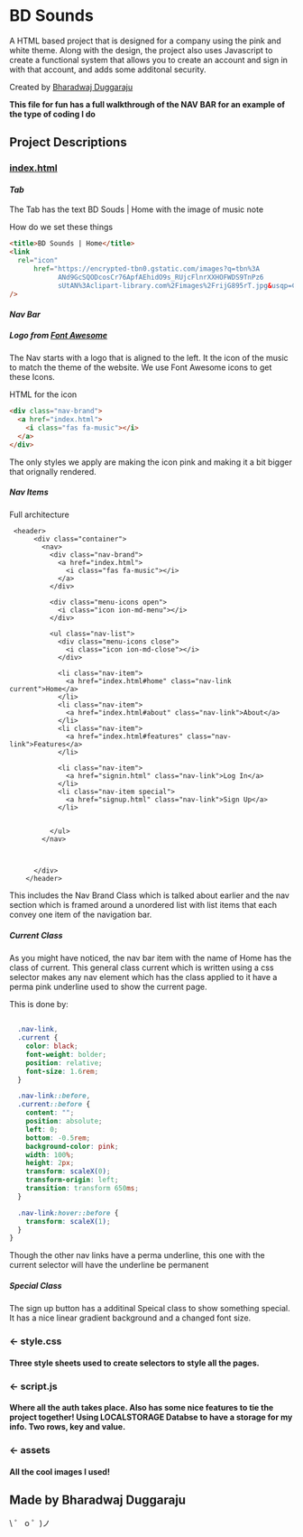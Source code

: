 # BD Sounds

A HTML based project that is designed for a company using the pink and white theme. Along with the design, the project also uses Javascript to create a functional system that allows you to create an account and sign in with that account, and adds some additonal security.

Created by [Bharadwaj Duggaraju](https://instagram.com/bharadwaj_duggaraju/)

**This file for fun has a full walkthrough of the NAV BAR for an example of the type of coding I do**

## Project Descriptions

### [index.html](https://bdsounds.glitch.me/#)

#### _Tab_

The Tab has the text BD Souds | Home with the image of music note

How do we set these things

```HTML
<title>BD Sounds | Home</title>
<link
  rel="icon"
      href="https://encrypted-tbn0.gstatic.com/images?q=tbn%3A
            ANd9GcSQODcosCr76ApfAEhidO9s_RUjcFlnrXXHOFWDS9TnPz6
            sUtAN%3Aclipart-library.com%2Fimages%2FrijG895rT.jpg&usqp=CAU"
/>

```

#### _Nav Bar_

##### Logo from [Font Awesome](https://kit.fontawesome.com/7b9611f913.js)

The Nav starts with a logo that is aligned to the left. It the icon of the music to match the theme of the website. We use Font Awesome icons to get these Icons.

HTML for the icon

```html
<div class="nav-brand">
  <a href="index.html">
    <i class="fas fa-music"></i>
  </a>
</div>
```

The only styles we apply are making the icon pink and making it a bit bigger that orignally rendered. 


##### Nav Items

Full architecture

``` htnm 
 <header> 
      <div class="container">
        <nav>
          <div class="nav-brand">
            <a href="index.html">
              <i class="fas fa-music"></i>
            </a>
          </div>

          <div class="menu-icons open">
            <i class="icon ion-md-menu"></i>
          </div>

          <ul class="nav-list">
            <div class="menu-icons close">
              <i class="icon ion-md-close"></i>
            </div>

            <li class="nav-item">
              <a href="index.html#home" class="nav-link current">Home</a>
            </li>
            <li class="nav-item">
              <a href="index.html#about" class="nav-link">About</a>
            </li>
            <li class="nav-item">
              <a href="index.html#features" class="nav-link">Features</a>
            </li>

            <li class="nav-item">
              <a href="signin.html" class="nav-link">Log In</a>
            </li>
            <li class="nav-item special">
              <a href="signup.html" class="nav-link">Sign Up</a>
            </li>
           
            
          </ul>
        </nav>
        
        
        
      </div>
    </header>

```
This includes the Nav Brand Class which is talked about earlier and the nav section which is framed around a unordered list with list items that each convey one item of the navigation bar. 

##### Current Class

As you might have noticed, the nav bar item with the name of Home has the class of current. This general class current which is written using a css selector makes any nav element which has the class applied to it have a perma pink underline used to show the current page.

This is done by:

``` css 
 
  .nav-link,
  .current {
    color: black;
    font-weight: bolder;
    position: relative;
    font-size: 1.6rem;
  }

  .nav-link::before,
  .current::before {
    content: "";
    position: absolute;
    left: 0;
    bottom: -0.5rem;
    background-color: pink;
    width: 100%;
    height: 2px;
    transform: scaleX(0);
    transform-origin: left;
    transition: transform 650ms;
  }

  .nav-link:hover::before {
    transform: scaleX(1);
  }
}

```

Though the other nav links have a perma underline, this one with the current selector will have the underline be permanent

##### Special Class

The sign up button has a additinal Speical class to show something special. It has a nice linear gradient background and a changed font size.

### ← style.css

#### Three style sheets used to create selectors to style all the pages.

### ← script.js

#### Where all the auth takes place. Also has some nice features to tie the project together! Using LOCALSTORAGE Databse to have a storage for my info. Two rows, key and value.

### ← assets

#### All the cool images I used!

## Made by Bharadwaj Duggaraju

\ ゜ o ゜)ノ
